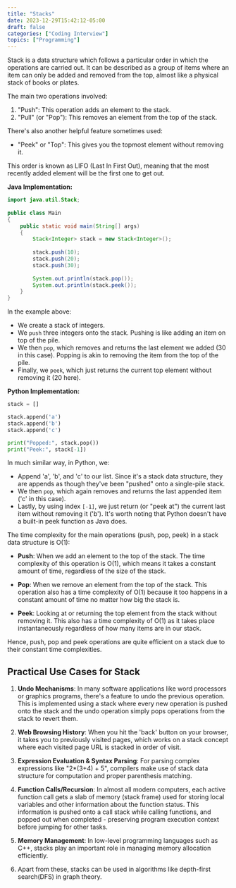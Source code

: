 ```yaml
---
title: "Stacks"
date: 2023-12-29T15:42:12-05:00
draft: false
categories: ["Coding Interview"]
topics: ["Programming"]
---
```


Stack is a data structure which follows a particular order in which the operations are carried out. It can be described as a group of items where an item can only be added and removed from the top, almost like a physical stack of books or plates.

The main two operations involved:
1. "Push": This operation adds an element to the stack.
2. "Pull" (or "Pop"): This removes an element from the top of the stack.

There's also another helpful feature sometimes used:
- "Peek" or "Top": This gives you the topmost element without removing it.

This order is known as LIFO (Last In First Out), meaning that the most recently added element will be the first one to get out.

**Java Implementation:**

```java
import java.util.Stack;
 
public class Main
{
    public static void main(String[] args)
    {
        Stack<Integer> stack = new Stack<Integer>();
 
        stack.push(10);
        stack.push(20);
        stack.push(30);
        
        System.out.println(stack.pop());
        System.out.println(stack.peek());
    }
}
```

In the example above:

- We create a stack of integers.
- We `push` three integers onto the stack. Pushing is like adding an item on top of the pile.
- We then `pop`, which removes and returns the last element we added (30 in this case). Popping is akin to removing the item from the top of the pile.
- Finally, we `peek`, which just returns the current top element without removing it (20 here).

**Python Implementation:**

```python
stack = []

stack.append('a')
stack.append('b')
stack.append('c')

print("Popped:", stack.pop())
print("Peek:", stack[-1])
```

In much similar way, in Python, we:

- Append 'a', 'b', and 'c' to our list. Since it's a stack data structure, they are appends as though they've been "pushed" onto a single-pile stack.
- We then `pop`, which again removes and returns the last appended item ('c' in this case).
- Lastly, by using index `[-1]`, we just return (or "peek at") the current last item without removing it ('b'). It's worth noting that Python doesn't have a built-in peek function as Java does.

The time complexity for the main operations (push, pop, peek) in a stack data structure is O(1):

- **Push**: When we add an element to the top of the stack. The time complexity of this operation is O(1), which means it takes a constant amount of time, regardless of the size of the stack.
  
- **Pop**: When we remove an element from the top of the stack. This operation also has a time complexity of O(1) because it too happens in a constant amount of time no matter how big the stack is.

- **Peek**: Looking at or returning the top element from the stack without removing it. This also has a time complexity of O(1) as it takes place instantaneously regardless of how many items are in our stack.

Hence, push, pop and peek operations are quite efficient on a stack due to their constant time complexities.

## Practical Use Cases for Stack

1. **Undo Mechanisms**: In many software applications like word processors or graphics programs, there's a feature to undo the previous operation. This is implemented using a stack where every new operation is pushed onto the stack and the undo operation simply pops operations from the stack to revert them.

2. **Web Browsing History**: When you hit the 'back' button on your browser, it takes you to previously visited pages, which works on a stack concept where each visited page URL is stacked in order of visit.

3. **Expression Evaluation & Syntax Parsing**: For parsing complex expressions like "2*(3+4) + 5", compilers make use of stack data structure for computation and proper parenthesis matching.

4. **Function Calls/Recursion**: In almost all modern computers, each active function call gets a slab of memory (stack frame) used for storing local variables and other information about the function status. This information is pushed onto a call stack while calling functions, and popped out when completed - preserving program execution context before jumping for other tasks.

5. **Memory Management**: In low-level programming languages such as C++, stacks play an important role in managing memory allocation efficiently.

6. Apart from these, stacks can be used in algorithms like depth-first search(DFS) in graph theory.